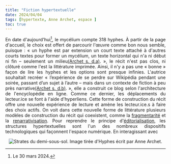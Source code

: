 ```yaml
---
title: "Fiction hypertextuelle"
date: 2024/04/04
tags: [hypertexte, Anne Archet, espace ]
toc: true
---
```


<DIV STYLE="text-align:justify">

En date d'aujourd'hui[^1], le mycélium compte 318 hyphes. À partir de la page d'accueil, le choix est offert de parcourir l'œuvre comme bon nous semble, puisque : « un hyphe est par extension un court texte attaché à d'autres courts textes pour former un mycélium, un texte horizontal qui n'a ni début ni fin – seulement un milieu[(Archet s. d.a)](https://cgermain97.github.io/Feu-de-Foret/docs/biblio/). », le récit n'est pas clos, ni clôturé comme l'est la littérature imprimée. Ainsi, il n'y a pas une « bonne » façon de lire les hyphes et les options sont presque infinies. L'autrice souhaitait recréer « l’expérience de se perdre sur Wikipédia pendant une soirée, passant d’un sujet à l’autre – mais dans un contexte de fiction à peu près narrative[(Archet s. d.b)](https://cgermain97.github.io/Feu-de-Foret/docs/biblio/). », elle a construit ce blog selon l'architecture de l'encyclopédie en ligne. Comme ce dernier, les déplacements du lecteur.ice se font à l'aide d'hyperliens. Cette forme de construction du récit offre une nouvelle expérience de lecture et amène les lecteur.ice.s à faire des choix actifs. On voit dans cette nouvelle forme de littérature plusieurs modèles de construction du récit qui coexistent, comme la [fragmentarité](https://cgermain97.github.io/Feu-de-Foret/docs/fragment/) et la [renarrativisation](https://cgermain97.github.io/Feu-de-Foret/docs//). Pour reprendre le principe d'[éditorialisation](https://cgermain97.github.io/Feu-de-Foret/docs/%C3%A9dit/), les structures hypertextuelles sont l'un des nombreux dispositifs technologiques qui façonnent l'espace numérique. En interagissant avec 




<DIV STYLE="text-align:center">

![Strates du demi-sous-sol. Image tirée d'*Hyphes* écrit par Anne Archet.](https://hyphes.net/images/thumb/7/79/Carte_du_demi-sous-sol.png/462px-Carte_du_demi-sous-sol.png)



<DIV STYLE="text-align:justify">

[^1]: Le 30 mars 2024.
[^2]: Émise par [Pascal Brissette](https://fr.wikipedia.org/wiki/Pascal_Brissette).